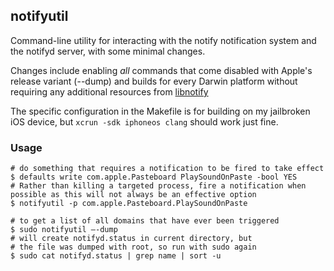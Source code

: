 ## notifyutil

Command-line utility for interacting with the notify notification system and the notifyd server, with some minimal changes. 

Changes include enabling *all* commands that come disabled with Apple's release variant (--dump) and builds for every Darwin platform without requiring any additional resources from [libnotify](https://opensource.apple.com/source/Libnotify/Libnotify-279.40.4/)

The specific configuration in the Makefile is for building on my jailbroken iOS device, but `xcrun -sdk iphoneos clang` should work just fine. 

### Usage

```shell
# do something that requires a notification to be fired to take effect
$ defaults write com.apple.Pasteboard PlaySoundOnPaste -bool YES
# Rather than killing a targeted process, fire a notification when possible as this will not always be an effective option
$ notifyutil -p com.apple.Pasteboard.PlaySoundOnPaste 
```
```shell
# to get a list of all domains that have ever been triggered
$ sudo notifyutil —-dump
# will create notifyd.status in current directory, but
# the file was dumped with root, so run with sudo again
$ sudo cat notifyd.status | grep name | sort -u
```

